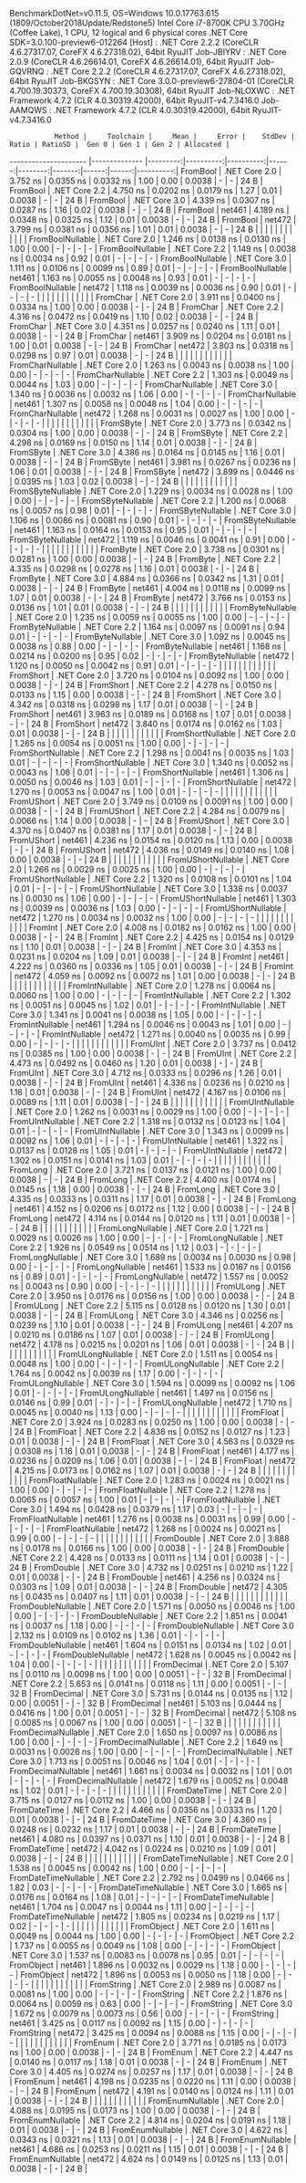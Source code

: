 
BenchmarkDotNet=v0.11.5, OS=Windows 10.0.17763.615 (1809/October2018Update/Redstone5)
Intel Core i7-8700K CPU 3.70GHz (Coffee Lake), 1 CPU, 12 logical and 6 physical cores
.NET Core SDK=3.0.100-preview6-012264
  [Host]     : .NET Core 2.2.2 (CoreCLR 4.6.27317.07, CoreFX 4.6.27318.02), 64bit RyuJIT
  Job-JBIYRV : .NET Core 2.0.9 (CoreCLR 4.6.26614.01, CoreFX 4.6.26614.01), 64bit RyuJIT
  Job-GQVRNQ : .NET Core 2.2.2 (CoreCLR 4.6.27317.07, CoreFX 4.6.27318.02), 64bit RyuJIT
  Job-BKGSYN : .NET Core 3.0.0-preview6-27804-01 (CoreCLR 4.700.19.30373, CoreFX 4.700.19.30308), 64bit RyuJIT
  Job-NLOXWC : .NET Framework 4.7.2 (CLR 4.0.30319.42000), 64bit RyuJIT-v4.7.3416.0
  Job-AAMQWS : .NET Framework 4.7.2 (CLR 4.0.30319.42000), 64bit RyuJIT-v4.7.3416.0


               Method |     Toolchain |     Mean |     Error |    StdDev | Ratio | RatioSD |  Gen 0 | Gen 1 | Gen 2 | Allocated |
--------------------- |-------------- |---------:|----------:|----------:|------:|--------:|-------:|------:|------:|----------:|
             FromBool | .NET Core 2.0 | 3.752 ns | 0.0355 ns | 0.0332 ns |  1.00 |    0.00 | 0.0038 |     - |     - |      24 B |
             FromBool | .NET Core 2.2 | 4.750 ns | 0.0202 ns | 0.0179 ns |  1.27 |    0.01 | 0.0038 |     - |     - |      24 B |
             FromBool | .NET Core 3.0 | 4.339 ns | 0.0307 ns | 0.0287 ns |  1.16 |    0.02 | 0.0038 |     - |     - |      24 B |
             FromBool |        net461 | 4.189 ns | 0.0348 ns | 0.0325 ns |  1.12 |    0.01 | 0.0038 |     - |     - |      24 B |
             FromBool |        net472 | 3.799 ns | 0.0381 ns | 0.0356 ns |  1.01 |    0.01 | 0.0038 |     - |     - |      24 B |
                      |               |          |           |           |       |         |        |       |       |           |
     FromBoolNullable | .NET Core 2.0 | 1.246 ns | 0.0138 ns | 0.0130 ns |  1.00 |    0.00 |      - |     - |     - |         - |
     FromBoolNullable | .NET Core 2.2 | 1.149 ns | 0.0038 ns | 0.0034 ns |  0.92 |    0.01 |      - |     - |     - |         - |
     FromBoolNullable | .NET Core 3.0 | 1.111 ns | 0.0106 ns | 0.0099 ns |  0.89 |    0.01 |      - |     - |     - |         - |
     FromBoolNullable |        net461 | 1.163 ns | 0.0055 ns | 0.0048 ns |  0.93 |    0.01 |      - |     - |     - |         - |
     FromBoolNullable |        net472 | 1.118 ns | 0.0039 ns | 0.0036 ns |  0.90 |    0.01 |      - |     - |     - |         - |
                      |               |          |           |           |       |         |        |       |       |           |
             FromChar | .NET Core 2.0 | 3.911 ns | 0.0400 ns | 0.0334 ns |  1.00 |    0.00 | 0.0038 |     - |     - |      24 B |
             FromChar | .NET Core 2.2 | 4.316 ns | 0.0472 ns | 0.0419 ns |  1.10 |    0.02 | 0.0038 |     - |     - |      24 B |
             FromChar | .NET Core 3.0 | 4.351 ns | 0.0257 ns | 0.0240 ns |  1.11 |    0.01 | 0.0038 |     - |     - |      24 B |
             FromChar |        net461 | 3.909 ns | 0.0204 ns | 0.0181 ns |  1.00 |    0.01 | 0.0038 |     - |     - |      24 B |
             FromChar |        net472 | 3.803 ns | 0.0318 ns | 0.0298 ns |  0.97 |    0.01 | 0.0038 |     - |     - |      24 B |
                      |               |          |           |           |       |         |        |       |       |           |
     FromCharNullable | .NET Core 2.0 | 1.263 ns | 0.0043 ns | 0.0038 ns |  1.00 |    0.00 |      - |     - |     - |         - |
     FromCharNullable | .NET Core 2.2 | 1.303 ns | 0.0049 ns | 0.0044 ns |  1.03 |    0.00 |      - |     - |     - |         - |
     FromCharNullable | .NET Core 3.0 | 1.340 ns | 0.0036 ns | 0.0032 ns |  1.06 |    0.00 |      - |     - |     - |         - |
     FromCharNullable |        net461 | 1.307 ns | 0.0058 ns | 0.0048 ns |  1.04 |    0.00 |      - |     - |     - |         - |
     FromCharNullable |        net472 | 1.268 ns | 0.0031 ns | 0.0027 ns |  1.00 |    0.00 |      - |     - |     - |         - |
                      |               |          |           |           |       |         |        |       |       |           |
            FromSByte | .NET Core 2.0 | 3.773 ns | 0.0342 ns | 0.0304 ns |  1.00 |    0.00 | 0.0038 |     - |     - |      24 B |
            FromSByte | .NET Core 2.2 | 4.298 ns | 0.0169 ns | 0.0150 ns |  1.14 |    0.01 | 0.0038 |     - |     - |      24 B |
            FromSByte | .NET Core 3.0 | 4.386 ns | 0.0164 ns | 0.0145 ns |  1.16 |    0.01 | 0.0038 |     - |     - |      24 B |
            FromSByte |        net461 | 3.981 ns | 0.0267 ns | 0.0236 ns |  1.06 |    0.01 | 0.0038 |     - |     - |      24 B |
            FromSByte |        net472 | 3.899 ns | 0.0446 ns | 0.0395 ns |  1.03 |    0.02 | 0.0038 |     - |     - |      24 B |
                      |               |          |           |           |       |         |        |       |       |           |
    FromSByteNullable | .NET Core 2.0 | 1.229 ns | 0.0034 ns | 0.0028 ns |  1.00 |    0.00 |      - |     - |     - |         - |
    FromSByteNullable | .NET Core 2.2 | 1.200 ns | 0.0068 ns | 0.0057 ns |  0.98 |    0.01 |      - |     - |     - |         - |
    FromSByteNullable | .NET Core 3.0 | 1.106 ns | 0.0086 ns | 0.0081 ns |  0.90 |    0.01 |      - |     - |     - |         - |
    FromSByteNullable |        net461 | 1.163 ns | 0.0164 ns | 0.0153 ns |  0.95 |    0.01 |      - |     - |     - |         - |
    FromSByteNullable |        net472 | 1.119 ns | 0.0046 ns | 0.0041 ns |  0.91 |    0.00 |      - |     - |     - |         - |
                      |               |          |           |           |       |         |        |       |       |           |
             FromByte | .NET Core 2.0 | 3.738 ns | 0.0301 ns | 0.0281 ns |  1.00 |    0.00 | 0.0038 |     - |     - |      24 B |
             FromByte | .NET Core 2.2 | 4.335 ns | 0.0298 ns | 0.0278 ns |  1.16 |    0.01 | 0.0038 |     - |     - |      24 B |
             FromByte | .NET Core 3.0 | 4.884 ns | 0.0366 ns | 0.0342 ns |  1.31 |    0.01 | 0.0038 |     - |     - |      24 B |
             FromByte |        net461 | 4.004 ns | 0.0118 ns | 0.0099 ns |  1.07 |    0.01 | 0.0038 |     - |     - |      24 B |
             FromByte |        net472 | 3.766 ns | 0.0153 ns | 0.0136 ns |  1.01 |    0.01 | 0.0038 |     - |     - |      24 B |
                      |               |          |           |           |       |         |        |       |       |           |
     FromByteNullable | .NET Core 2.0 | 1.235 ns | 0.0059 ns | 0.0055 ns |  1.00 |    0.00 |      - |     - |     - |         - |
     FromByteNullable | .NET Core 2.2 | 1.164 ns | 0.0097 ns | 0.0091 ns |  0.94 |    0.01 |      - |     - |     - |         - |
     FromByteNullable | .NET Core 3.0 | 1.092 ns | 0.0045 ns | 0.0038 ns |  0.88 |    0.00 |      - |     - |     - |         - |
     FromByteNullable |        net461 | 1.168 ns | 0.0214 ns | 0.0200 ns |  0.95 |    0.02 |      - |     - |     - |         - |
     FromByteNullable |        net472 | 1.120 ns | 0.0050 ns | 0.0042 ns |  0.91 |    0.01 |      - |     - |     - |         - |
                      |               |          |           |           |       |         |        |       |       |           |
            FromShort | .NET Core 2.0 | 3.720 ns | 0.0104 ns | 0.0092 ns |  1.00 |    0.00 | 0.0038 |     - |     - |      24 B |
            FromShort | .NET Core 2.2 | 4.278 ns | 0.0150 ns | 0.0133 ns |  1.15 |    0.00 | 0.0038 |     - |     - |      24 B |
            FromShort | .NET Core 3.0 | 4.342 ns | 0.0318 ns | 0.0298 ns |  1.17 |    0.01 | 0.0038 |     - |     - |      24 B |
            FromShort |        net461 | 3.963 ns | 0.0189 ns | 0.0168 ns |  1.07 |    0.01 | 0.0038 |     - |     - |      24 B |
            FromShort |        net472 | 3.840 ns | 0.0174 ns | 0.0162 ns |  1.03 |    0.01 | 0.0038 |     - |     - |      24 B |
                      |               |          |           |           |       |         |        |       |       |           |
    FromShortNullable | .NET Core 2.0 | 1.265 ns | 0.0054 ns | 0.0051 ns |  1.00 |    0.00 |      - |     - |     - |         - |
    FromShortNullable | .NET Core 2.2 | 1.298 ns | 0.0041 ns | 0.0035 ns |  1.03 |    0.01 |      - |     - |     - |         - |
    FromShortNullable | .NET Core 3.0 | 1.340 ns | 0.0052 ns | 0.0043 ns |  1.06 |    0.01 |      - |     - |     - |         - |
    FromShortNullable |        net461 | 1.306 ns | 0.0050 ns | 0.0046 ns |  1.03 |    0.01 |      - |     - |     - |         - |
    FromShortNullable |        net472 | 1.270 ns | 0.0053 ns | 0.0047 ns |  1.00 |    0.01 |      - |     - |     - |         - |
                      |               |          |           |           |       |         |        |       |       |           |
           FromUShort | .NET Core 2.0 | 3.749 ns | 0.0109 ns | 0.0091 ns |  1.00 |    0.00 | 0.0038 |     - |     - |      24 B |
           FromUShort | .NET Core 2.2 | 4.284 ns | 0.0079 ns | 0.0066 ns |  1.14 |    0.00 | 0.0038 |     - |     - |      24 B |
           FromUShort | .NET Core 3.0 | 4.370 ns | 0.0407 ns | 0.0381 ns |  1.17 |    0.01 | 0.0038 |     - |     - |      24 B |
           FromUShort |        net461 | 4.236 ns | 0.0154 ns | 0.0120 ns |  1.13 |    0.00 | 0.0038 |     - |     - |      24 B |
           FromUShort |        net472 | 4.036 ns | 0.0149 ns | 0.0140 ns |  1.08 |    0.00 | 0.0038 |     - |     - |      24 B |
                      |               |          |           |           |       |         |        |       |       |           |
   FromUShortNullable | .NET Core 2.0 | 1.266 ns | 0.0029 ns | 0.0025 ns |  1.00 |    0.00 |      - |     - |     - |         - |
   FromUShortNullable | .NET Core 2.2 | 1.320 ns | 0.0108 ns | 0.0101 ns |  1.04 |    0.01 |      - |     - |     - |         - |
   FromUShortNullable | .NET Core 3.0 | 1.338 ns | 0.0037 ns | 0.0030 ns |  1.06 |    0.00 |      - |     - |     - |         - |
   FromUShortNullable |        net461 | 1.303 ns | 0.0039 ns | 0.0036 ns |  1.03 |    0.00 |      - |     - |     - |         - |
   FromUShortNullable |        net472 | 1.270 ns | 0.0034 ns | 0.0032 ns |  1.00 |    0.00 |      - |     - |     - |         - |
                      |               |          |           |           |       |         |        |       |       |           |
              FromInt | .NET Core 2.0 | 4.008 ns | 0.0182 ns | 0.0162 ns |  1.00 |    0.00 | 0.0038 |     - |     - |      24 B |
              FromInt | .NET Core 2.2 | 4.425 ns | 0.0154 ns | 0.0129 ns |  1.10 |    0.01 | 0.0038 |     - |     - |      24 B |
              FromInt | .NET Core 3.0 | 4.353 ns | 0.0231 ns | 0.0204 ns |  1.09 |    0.01 | 0.0038 |     - |     - |      24 B |
              FromInt |        net461 | 4.222 ns | 0.0360 ns | 0.0336 ns |  1.05 |    0.01 | 0.0038 |     - |     - |      24 B |
              FromInt |        net472 | 4.059 ns | 0.0092 ns | 0.0072 ns |  1.01 |    0.00 | 0.0038 |     - |     - |      24 B |
                      |               |          |           |           |       |         |        |       |       |           |
      FromIntNullable | .NET Core 2.0 | 1.278 ns | 0.0064 ns | 0.0060 ns |  1.00 |    0.00 |      - |     - |     - |         - |
      FromIntNullable | .NET Core 2.2 | 1.302 ns | 0.0051 ns | 0.0045 ns |  1.02 |    0.01 |      - |     - |     - |         - |
      FromIntNullable | .NET Core 3.0 | 1.341 ns | 0.0041 ns | 0.0038 ns |  1.05 |    0.00 |      - |     - |     - |         - |
      FromIntNullable |        net461 | 1.294 ns | 0.0046 ns | 0.0043 ns |  1.01 |    0.00 |      - |     - |     - |         - |
      FromIntNullable |        net472 | 1.271 ns | 0.0040 ns | 0.0035 ns |  0.99 |    0.00 |      - |     - |     - |         - |
                      |               |          |           |           |       |         |        |       |       |           |
             FromUInt | .NET Core 2.0 | 3.737 ns | 0.0412 ns | 0.0385 ns |  1.00 |    0.00 | 0.0038 |     - |     - |      24 B |
             FromUInt | .NET Core 2.2 | 4.473 ns | 0.0492 ns | 0.0460 ns |  1.20 |    0.01 | 0.0038 |     - |     - |      24 B |
             FromUInt | .NET Core 3.0 | 4.712 ns | 0.0333 ns | 0.0296 ns |  1.26 |    0.01 | 0.0038 |     - |     - |      24 B |
             FromUInt |        net461 | 4.336 ns | 0.0236 ns | 0.0210 ns |  1.16 |    0.01 | 0.0038 |     - |     - |      24 B |
             FromUInt |        net472 | 4.167 ns | 0.0106 ns | 0.0089 ns |  1.11 |    0.01 | 0.0038 |     - |     - |      24 B |
                      |               |          |           |           |       |         |        |       |       |           |
     FromUIntNullable | .NET Core 2.0 | 1.262 ns | 0.0031 ns | 0.0029 ns |  1.00 |    0.00 |      - |     - |     - |         - |
     FromUIntNullable | .NET Core 2.2 | 1.318 ns | 0.0132 ns | 0.0123 ns |  1.04 |    0.01 |      - |     - |     - |         - |
     FromUIntNullable | .NET Core 3.0 | 1.343 ns | 0.0099 ns | 0.0092 ns |  1.06 |    0.01 |      - |     - |     - |         - |
     FromUIntNullable |        net461 | 1.322 ns | 0.0137 ns | 0.0128 ns |  1.05 |    0.01 |      - |     - |     - |         - |
     FromUIntNullable |        net472 | 1.302 ns | 0.0151 ns | 0.0141 ns |  1.03 |    0.01 |      - |     - |     - |         - |
                      |               |          |           |           |       |         |        |       |       |           |
             FromLong | .NET Core 2.0 | 3.721 ns | 0.0137 ns | 0.0121 ns |  1.00 |    0.00 | 0.0038 |     - |     - |      24 B |
             FromLong | .NET Core 2.2 | 4.400 ns | 0.0174 ns | 0.0145 ns |  1.18 |    0.00 | 0.0038 |     - |     - |      24 B |
             FromLong | .NET Core 3.0 | 4.335 ns | 0.0333 ns | 0.0311 ns |  1.17 |    0.01 | 0.0038 |     - |     - |      24 B |
             FromLong |        net461 | 4.152 ns | 0.0206 ns | 0.0172 ns |  1.12 |    0.00 | 0.0038 |     - |     - |      24 B |
             FromLong |        net472 | 4.114 ns | 0.0144 ns | 0.0120 ns |  1.11 |    0.01 | 0.0038 |     - |     - |      24 B |
                      |               |          |           |           |       |         |        |       |       |           |
     FromLongNullable | .NET Core 2.0 | 1.721 ns | 0.0029 ns | 0.0026 ns |  1.00 |    0.00 |      - |     - |     - |         - |
     FromLongNullable | .NET Core 2.2 | 1.926 ns | 0.0549 ns | 0.0514 ns |  1.12 |    0.03 |      - |     - |     - |         - |
     FromLongNullable | .NET Core 3.0 | 1.689 ns | 0.0034 ns | 0.0030 ns |  0.98 |    0.00 |      - |     - |     - |         - |
     FromLongNullable |        net461 | 1.533 ns | 0.0167 ns | 0.0156 ns |  0.89 |    0.01 |      - |     - |     - |         - |
     FromLongNullable |        net472 | 1.557 ns | 0.0052 ns | 0.0043 ns |  0.90 |    0.00 |      - |     - |     - |         - |
                      |               |          |           |           |       |         |        |       |       |           |
            FromULong | .NET Core 2.0 | 3.950 ns | 0.0176 ns | 0.0156 ns |  1.00 |    0.00 | 0.0038 |     - |     - |      24 B |
            FromULong | .NET Core 2.2 | 5.115 ns | 0.0128 ns | 0.0120 ns |  1.30 |    0.01 | 0.0038 |     - |     - |      24 B |
            FromULong | .NET Core 3.0 | 4.346 ns | 0.0256 ns | 0.0239 ns |  1.10 |    0.01 | 0.0038 |     - |     - |      24 B |
            FromULong |        net461 | 4.207 ns | 0.0210 ns | 0.0186 ns |  1.07 |    0.01 | 0.0038 |     - |     - |      24 B |
            FromULong |        net472 | 4.178 ns | 0.0215 ns | 0.0201 ns |  1.06 |    0.01 | 0.0038 |     - |     - |      24 B |
                      |               |          |           |           |       |         |        |       |       |           |
    FromULongNullable | .NET Core 2.0 | 1.511 ns | 0.0054 ns | 0.0048 ns |  1.00 |    0.00 |      - |     - |     - |         - |
    FromULongNullable | .NET Core 2.2 | 1.764 ns | 0.0042 ns | 0.0039 ns |  1.17 |    0.00 |      - |     - |     - |         - |
    FromULongNullable | .NET Core 3.0 | 1.594 ns | 0.0099 ns | 0.0092 ns |  1.06 |    0.01 |      - |     - |     - |         - |
    FromULongNullable |        net461 | 1.497 ns | 0.0156 ns | 0.0146 ns |  0.99 |    0.01 |      - |     - |     - |         - |
    FromULongNullable |        net472 | 1.710 ns | 0.0045 ns | 0.0040 ns |  1.13 |    0.00 |      - |     - |     - |         - |
                      |               |          |           |           |       |         |        |       |       |           |
            FromFloat | .NET Core 2.0 | 3.924 ns | 0.0283 ns | 0.0250 ns |  1.00 |    0.00 | 0.0038 |     - |     - |      24 B |
            FromFloat | .NET Core 2.2 | 4.836 ns | 0.0152 ns | 0.0127 ns |  1.23 |    0.01 | 0.0038 |     - |     - |      24 B |
            FromFloat | .NET Core 3.0 | 4.563 ns | 0.0329 ns | 0.0308 ns |  1.16 |    0.01 | 0.0038 |     - |     - |      24 B |
            FromFloat |        net461 | 4.177 ns | 0.0236 ns | 0.0209 ns |  1.06 |    0.01 | 0.0038 |     - |     - |      24 B |
            FromFloat |        net472 | 4.215 ns | 0.0173 ns | 0.0162 ns |  1.07 |    0.01 | 0.0038 |     - |     - |      24 B |
                      |               |          |           |           |       |         |        |       |       |           |
    FromFloatNullable | .NET Core 2.0 | 1.283 ns | 0.0024 ns | 0.0021 ns |  1.00 |    0.00 |      - |     - |     - |         - |
    FromFloatNullable | .NET Core 2.2 | 1.278 ns | 0.0065 ns | 0.0057 ns |  1.00 |    0.01 |      - |     - |     - |         - |
    FromFloatNullable | .NET Core 3.0 | 1.494 ns | 0.0428 ns | 0.0379 ns |  1.17 |    0.03 |      - |     - |     - |         - |
    FromFloatNullable |        net461 | 1.276 ns | 0.0038 ns | 0.0031 ns |  0.99 |    0.00 |      - |     - |     - |         - |
    FromFloatNullable |        net472 | 1.268 ns | 0.0024 ns | 0.0021 ns |  0.99 |    0.00 |      - |     - |     - |         - |
                      |               |          |           |           |       |         |        |       |       |           |
           FromDouble | .NET Core 2.0 | 3.888 ns | 0.0178 ns | 0.0166 ns |  1.00 |    0.00 | 0.0038 |     - |     - |      24 B |
           FromDouble | .NET Core 2.2 | 4.428 ns | 0.0133 ns | 0.0111 ns |  1.14 |    0.01 | 0.0038 |     - |     - |      24 B |
           FromDouble | .NET Core 3.0 | 4.732 ns | 0.0251 ns | 0.0210 ns |  1.22 |    0.01 | 0.0038 |     - |     - |      24 B |
           FromDouble |        net461 | 4.256 ns | 0.0324 ns | 0.0303 ns |  1.09 |    0.01 | 0.0038 |     - |     - |      24 B |
           FromDouble |        net472 | 4.305 ns | 0.0435 ns | 0.0407 ns |  1.11 |    0.01 | 0.0038 |     - |     - |      24 B |
                      |               |          |           |           |       |         |        |       |       |           |
   FromDoubleNullable | .NET Core 2.0 | 1.571 ns | 0.0050 ns | 0.0046 ns |  1.00 |    0.00 |      - |     - |     - |         - |
   FromDoubleNullable | .NET Core 2.2 | 1.851 ns | 0.0041 ns | 0.0037 ns |  1.18 |    0.00 |      - |     - |     - |         - |
   FromDoubleNullable | .NET Core 3.0 | 2.132 ns | 0.0109 ns | 0.0102 ns |  1.36 |    0.01 |      - |     - |     - |         - |
   FromDoubleNullable |        net461 | 1.604 ns | 0.0151 ns | 0.0134 ns |  1.02 |    0.01 |      - |     - |     - |         - |
   FromDoubleNullable |        net472 | 1.628 ns | 0.0045 ns | 0.0042 ns |  1.04 |    0.00 |      - |     - |     - |         - |
                      |               |          |           |           |       |         |        |       |       |           |
          FromDecimal | .NET Core 2.0 | 5.107 ns | 0.0110 ns | 0.0098 ns |  1.00 |    0.00 | 0.0051 |     - |     - |      32 B |
          FromDecimal | .NET Core 2.2 | 5.653 ns | 0.0141 ns | 0.0118 ns |  1.11 |    0.00 | 0.0051 |     - |     - |      32 B |
          FromDecimal | .NET Core 3.0 | 5.731 ns | 0.0144 ns | 0.0135 ns |  1.12 |    0.00 | 0.0051 |     - |     - |      32 B |
          FromDecimal |        net461 | 5.103 ns | 0.0444 ns | 0.0416 ns |  1.00 |    0.01 | 0.0051 |     - |     - |      32 B |
          FromDecimal |        net472 | 5.108 ns | 0.0085 ns | 0.0067 ns |  1.00 |    0.00 | 0.0051 |     - |     - |      32 B |
                      |               |          |           |           |       |         |        |       |       |           |
  FromDecimalNullable | .NET Core 2.0 | 1.650 ns | 0.0097 ns | 0.0086 ns |  1.00 |    0.00 |      - |     - |     - |         - |
  FromDecimalNullable | .NET Core 2.2 | 1.649 ns | 0.0031 ns | 0.0026 ns |  1.00 |    0.00 |      - |     - |     - |         - |
  FromDecimalNullable | .NET Core 3.0 | 1.713 ns | 0.0051 ns | 0.0046 ns |  1.04 |    0.01 |      - |     - |     - |         - |
  FromDecimalNullable |        net461 | 1.661 ns | 0.0034 ns | 0.0032 ns |  1.01 |    0.01 |      - |     - |     - |         - |
  FromDecimalNullable |        net472 | 1.679 ns | 0.0052 ns | 0.0048 ns |  1.02 |    0.01 |      - |     - |     - |         - |
                      |               |          |           |           |       |         |        |       |       |           |
         FromDateTime | .NET Core 2.0 | 3.715 ns | 0.0127 ns | 0.0112 ns |  1.00 |    0.00 | 0.0038 |     - |     - |      24 B |
         FromDateTime | .NET Core 2.2 | 4.466 ns | 0.0356 ns | 0.0333 ns |  1.20 |    0.01 | 0.0038 |     - |     - |      24 B |
         FromDateTime | .NET Core 3.0 | 4.360 ns | 0.0248 ns | 0.0232 ns |  1.17 |    0.01 | 0.0038 |     - |     - |      24 B |
         FromDateTime |        net461 | 4.080 ns | 0.0397 ns | 0.0371 ns |  1.10 |    0.01 | 0.0038 |     - |     - |      24 B |
         FromDateTime |        net472 | 4.042 ns | 0.0224 ns | 0.0210 ns |  1.09 |    0.01 | 0.0038 |     - |     - |      24 B |
                      |               |          |           |           |       |         |        |       |       |           |
 FromDateTimeNullable | .NET Core 2.0 | 1.538 ns | 0.0045 ns | 0.0042 ns |  1.00 |    0.00 |      - |     - |     - |         - |
 FromDateTimeNullable | .NET Core 2.2 | 2.792 ns | 0.0499 ns | 0.0466 ns |  1.82 |    0.03 |      - |     - |     - |         - |
 FromDateTimeNullable | .NET Core 3.0 | 1.665 ns | 0.0176 ns | 0.0164 ns |  1.08 |    0.01 |      - |     - |     - |         - |
 FromDateTimeNullable |        net461 | 1.704 ns | 0.0047 ns | 0.0044 ns |  1.11 |    0.00 |      - |     - |     - |         - |
 FromDateTimeNullable |        net472 | 1.805 ns | 0.0234 ns | 0.0219 ns |  1.17 |    0.02 |      - |     - |     - |         - |
                      |               |          |           |           |       |         |        |       |       |           |
           FromObject | .NET Core 2.0 | 1.611 ns | 0.0049 ns | 0.0044 ns |  1.00 |    0.00 |      - |     - |     - |         - |
           FromObject | .NET Core 2.2 | 1.737 ns | 0.0055 ns | 0.0049 ns |  1.08 |    0.00 |      - |     - |     - |         - |
           FromObject | .NET Core 3.0 | 1.537 ns | 0.0083 ns | 0.0078 ns |  0.95 |    0.01 |      - |     - |     - |         - |
           FromObject |        net461 | 1.896 ns | 0.0032 ns | 0.0029 ns |  1.18 |    0.00 |      - |     - |     - |         - |
           FromObject |        net472 | 1.896 ns | 0.0053 ns | 0.0050 ns |  1.18 |    0.00 |      - |     - |     - |         - |
                      |               |          |           |           |       |         |        |       |       |           |
           FromString | .NET Core 2.0 | 2.989 ns | 0.0087 ns | 0.0081 ns |  1.00 |    0.00 |      - |     - |     - |         - |
           FromString | .NET Core 2.2 | 1.876 ns | 0.0064 ns | 0.0059 ns |  0.63 |    0.00 |      - |     - |     - |         - |
           FromString | .NET Core 3.0 | 1.672 ns | 0.0079 ns | 0.0073 ns |  0.56 |    0.00 |      - |     - |     - |         - |
           FromString |        net461 | 3.425 ns | 0.0117 ns | 0.0092 ns |  1.15 |    0.00 |      - |     - |     - |         - |
           FromString |        net472 | 3.425 ns | 0.0094 ns | 0.0088 ns |  1.15 |    0.00 |      - |     - |     - |         - |
                      |               |          |           |           |       |         |        |       |       |           |
             FromEnum | .NET Core 2.0 | 3.771 ns | 0.0185 ns | 0.0173 ns |  1.00 |    0.00 | 0.0038 |     - |     - |      24 B |
             FromEnum | .NET Core 2.2 | 4.447 ns | 0.0140 ns | 0.0117 ns |  1.18 |    0.01 | 0.0038 |     - |     - |      24 B |
             FromEnum | .NET Core 3.0 | 4.405 ns | 0.0274 ns | 0.0257 ns |  1.17 |    0.01 | 0.0038 |     - |     - |      24 B |
             FromEnum |        net461 | 4.198 ns | 0.0235 ns | 0.0220 ns |  1.11 |    0.00 | 0.0038 |     - |     - |      24 B |
             FromEnum |        net472 | 4.191 ns | 0.0140 ns | 0.0124 ns |  1.11 |    0.01 | 0.0038 |     - |     - |      24 B |
                      |               |          |           |           |       |         |        |       |       |           |
     FromEnumNullable | .NET Core 2.0 | 4.088 ns | 0.0195 ns | 0.0173 ns |  1.00 |    0.00 | 0.0038 |     - |     - |      24 B |
     FromEnumNullable | .NET Core 2.2 | 4.814 ns | 0.0204 ns | 0.0191 ns |  1.18 |    0.01 | 0.0038 |     - |     - |      24 B |
     FromEnumNullable | .NET Core 3.0 | 4.622 ns | 0.0343 ns | 0.0321 ns |  1.13 |    0.01 | 0.0038 |     - |     - |      24 B |
     FromEnumNullable |        net461 | 4.686 ns | 0.0253 ns | 0.0211 ns |  1.15 |    0.01 | 0.0038 |     - |     - |      24 B |
     FromEnumNullable |        net472 | 4.624 ns | 0.0149 ns | 0.0125 ns |  1.13 |    0.01 | 0.0038 |     - |     - |      24 B |
